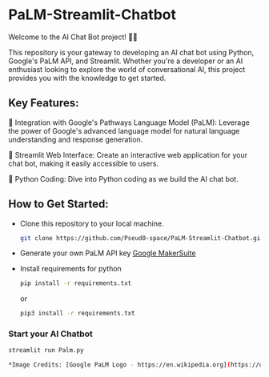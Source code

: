 # PaLM-Streamlit-Chatbot
Welcome to the AI Chat Bot project! 🤖💬

This repository is your gateway to developing an AI chat bot using Python, Google's PaLM API, and Streamlit. Whether you're a developer or an AI enthusiast looking to explore the world of conversational AI, this project provides you with the knowledge to get started.

## Key Features:

🔵 Integration with Google's Pathways Language Model (PaLM): Leverage the power of Google's advanced language model for natural language understanding and response generation.

🚀 Streamlit Web Interface: Create an interactive web application for your chat bot, making it easily accessible to users.

🐍 Python Coding: Dive into Python coding as we build the AI chat bot.

## How to Get Started:

* Clone this repository to your local machine.
    ```bash
    git clone https://github.com/Pseud0-space/PaLM-Streamlit-Chatbot.git
    ```
* Generate your own PaLM API key
    [Google MakerSuite](https://makersuite.google.com/app/apikey "MakerSuite")
* Install requirements for python
  ```bash
  pip install -r requirements.txt
  ```
   or
  
  ```bash
  pip3 install -r requirements.txt
  ```

### Start your AI Chatbot
 ```bash
 streamlit run Palm.py

*Image Credits: [Google PaLM Logo - https://en.wikipedia.org](https://upload.wikimedia.org/wikipedia/commons/c/ca/Google_PaLM_Logo.svg)*
